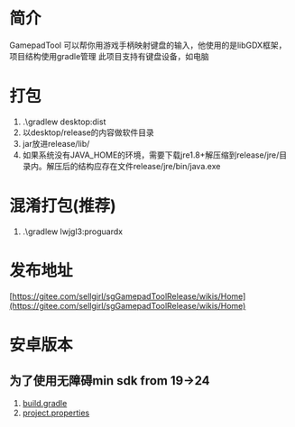 # 简介
GamepadTool 可以帮你用游戏手柄映射键盘的输入，他使用的是libGDX框架，项目结构使用gradle管理
此项目支持有键盘设备，如电脑

# 打包
1. .\gradlew desktop:dist
2. 以desktop/release的内容做软件目录
3. jar放进release/lib/
4. 如果系统没有JAVA_HOME的环境，需要下载jre1.8+解压缩到release/jre/目录内。解压后的结构应存在文件release/jre/bin/java.exe

# 混淆打包(推荐)
1. .\gradlew lwjgl3:proguardx

# 发布地址
[https://gitee.com/sellgirl/sgGamepadToolRelease/wikis/Home](https://gitee.com/sellgirl/sgGamepadToolRelease/wikis/Home)

# 安卓版本
## 为了使用无障碍min sdk from 19->24
1. [build.gradle](android%2Fbuild.gradle)
2. [project.properties](android%2Fproject.properties)